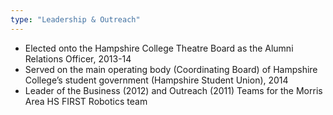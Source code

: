 ```yaml
---
type: "Leadership & Outreach"
---
```


* Elected onto the Hampshire College Theatre Board as the Alumni Relations Officer, 2013-14
* Served on the main operating body (Coordinating Board) of Hampshire College’s student government (Hampshire Student Union), 2014
* Leader of the Business (2012) and Outreach (2011) Teams for the Morris Area HS FIRST Robotics team

